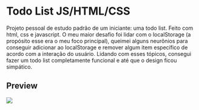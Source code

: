 # Todo List JS/HTML/CSS

Projeto pessoal de estudo padrão de um iniciante: uma todo list.
Feito com html, css e javascript. O meu maior desafio foi lidar com o localStorage (a propósito esse era o meu foco principal), queimei alguns neurônios para conseguir adicionar ao localStorage e remover algum item específico de acordo com a interação do usuário. Lidando com esses tópicos, consegui fazer um todo list completamente funcional e até que o design ficou simpático.

## Preview

![](./preview-todolist.png)
